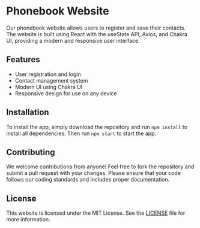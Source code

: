 # Phonebook Website

Our phonebook website allows users to register and save their contacts. The website is built using React with the useState API, Axios, and Chakra UI, providing a modern and responsive user interface.

## Features

- User registration and login
- Contact management system
- Modern UI using Chakra UI
- Responsive design for use on any device

## Installation

To install the app, simply download the repository and run `npm install` to install all dependencies. Then run `npm start` to start the app.

## Contributing

We welcome contributions from anyone! Feel free to fork the repository and submit a pull request with your changes. Please ensure that your code follows our coding standards and includes proper documentation.

## License

This website is licensed under the MIT License. See the [LICENSE](LICENSE) file for more information.
